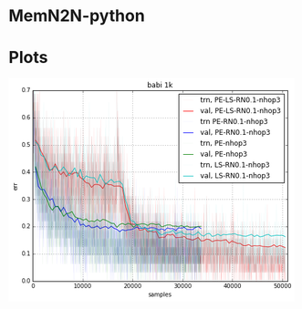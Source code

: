# MemN2N-python
# Plots
![alt tag](https://github.com/taey16/MemN2N-python/blob/master/demo/logs/babi_PE_LS_RN_err.png)
